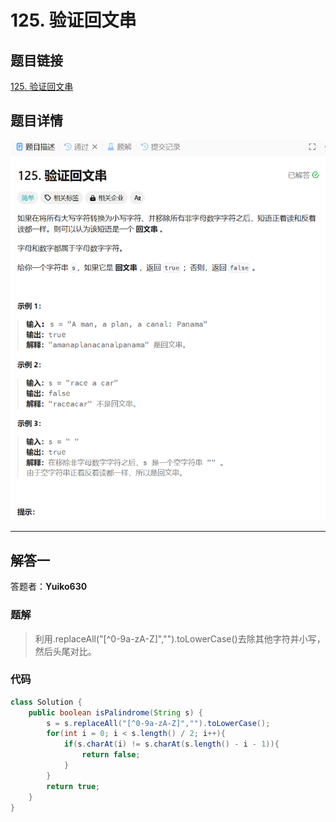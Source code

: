 # 125. 验证回文串
## 题目链接  
[125. 验证回文串](https://leetcode.cn/problems/best-time-to-buy-and-sell-stock/?envType=study-plan-v2&envId=top-interview-150)
## 题目详情
![](Img/125.png)

***
## 解答一
答题者：**Yuiko630**

### 题解
>利用.replaceAll("[^0-9a-zA-Z]","").toLowerCase()去除其他字符并小写，然后头尾对比。

### 代码
``` Java
class Solution {
    public boolean isPalindrome(String s) {
        s = s.replaceAll("[^0-9a-zA-Z]","").toLowerCase();
        for(int i = 0; i < s.length() / 2; i++){
            if(s.charAt(i) != s.charAt(s.length() - i - 1)){
                return false;
            }
        }
        return true;
    }
}
```
